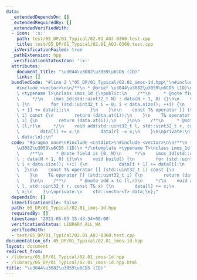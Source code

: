 ```yaml
---
data:
  _extendedDependsOn: []
  _extendedRequiredBy: []
  _extendedVerifiedWith:
  - icon: ':x:'
    path: test/05_DP/01_Typical/02.01_AOJ-0360.test.cpp
    title: test/05_DP/01_Typical/02.01_AOJ-0360.test.cpp
  _isVerificationFailed: true
  _pathExtension: hpp
  _verificationStatusIcon: ':x:'
  attributes:
    document_title: "\u3044\u3082\u3059\u6CD5 (1D)"
    links: []
  bundledCode: "#line 2 \"05_DP/01_Typical/02.01_imos-1d.hpp\"\n#include <cstdint>\n\
    #include <vector>\n\n/**\n * @brief \u3044\u3082\u3059\u6CD5 (1D)\n */\ntemplate\
    \ <typename T>\nclass imos_1d {\npublic:\n    /**\n     * @note field is [0, N)\n\
    \     */\n    imos_1d(std::uint32_t N) : data(N + 1, 0) {}\n\n    void build()\
    \ {\n        for (std::uint32_t i = 0; i < data.size(); ++i) {\n            data[i\
    \ + 1] += data[i];\n        }\n    }\n\n    const T& operator [] (std::uint32_t\
    \ i) const {\n        return (data.at(i));\n    }\n    T& operator [] (std::uint32_t\
    \ i) {\n        return (data.at(i));\n    }\n\n    /**\n     * @note add x to\
    \ [l,r)\n     */\n    void add(std::uint32_t l, std::uint32_t r, const T& x) {\n\
    \        data[l] += x;\n        data[r] -= x;\n    }\n\nprivate:\n    std::vector<T>\
    \ data;\n};\n"
  code: "#pragma once\n#include <cstdint>\n#include <vector>\n\n/**\n * @brief \u3044\
    \u3082\u3059\u6CD5 (1D)\n */\ntemplate <typename T>\nclass imos_1d {\npublic:\n\
    \    /**\n     * @note field is [0, N)\n     */\n    imos_1d(std::uint32_t N)\
    \ : data(N + 1, 0) {}\n\n    void build() {\n        for (std::uint32_t i = 0;\
    \ i < data.size(); ++i) {\n            data[i + 1] += data[i];\n        }\n  \
    \  }\n\n    const T& operator [] (std::uint32_t i) const {\n        return (data.at(i));\n\
    \    }\n    T& operator [] (std::uint32_t i) {\n        return (data.at(i));\n\
    \    }\n\n    /**\n     * @note add x to [l,r)\n     */\n    void add(std::uint32_t\
    \ l, std::uint32_t r, const T& x) {\n        data[l] += x;\n        data[r] -=\
    \ x;\n    }\n\nprivate:\n    std::vector<T> data;\n};"
  dependsOn: []
  isVerificationFile: false
  path: 05_DP/01_Typical/02.01_imos-1d.hpp
  requiredBy: []
  timestamp: '2021-05-03 15:43:34+00:00'
  verificationStatus: LIBRARY_ALL_WA
  verifiedWith:
  - test/05_DP/01_Typical/02.01_AOJ-0360.test.cpp
documentation_of: 05_DP/01_Typical/02.01_imos-1d.hpp
layout: document
redirect_from:
- /library/05_DP/01_Typical/02.01_imos-1d.hpp
- /library/05_DP/01_Typical/02.01_imos-1d.hpp.html
title: "\u3044\u3082\u3059\u6CD5 (1D)"
---
```

